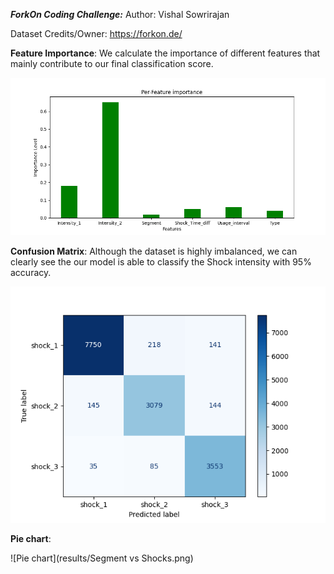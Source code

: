 ***ForkOn Coding Challenge:***
Author: Vishal Sowrirajan

Dataset Credits/Owner: https://forkon.de/

**Feature Importance**: We calculate the importance of different features that mainly contribute to our final classification score.

![Feature Importance](results/Feature_importance-level.png)

**Confusion Matrix**: Although the dataset is highly imbalanced, we can clearly see the our model is able to classify the Shock intensity with 95% accuracy.

![Confusion Matrix](results/Confusion_matrix.png)

**Pie chart**: 

![Pie chart](results/Segment vs Shocks.png)

